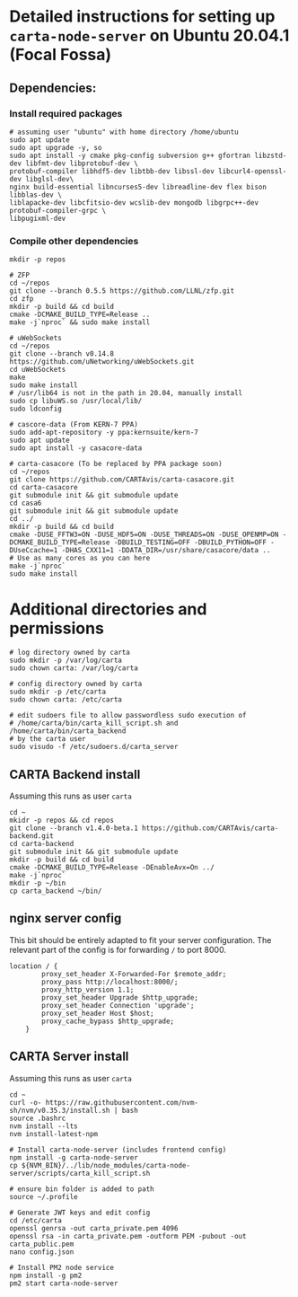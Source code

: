 # Detailed instructions for setting up `carta-node-server` on Ubuntu 20.04.1 (Focal Fossa)

## Dependencies:
### Install required packages
```shell script
# assuming user "ubuntu" with home directory /home/ubuntu
sudo apt update
sudo apt upgrade -y, so 
sudo apt install -y cmake pkg-config subversion g++ gfortran libzstd-dev libfmt-dev libprotobuf-dev \
protobuf-compiler libhdf5-dev libtbb-dev libssl-dev libcurl4-openssl-dev libglsl-dev\
nginx build-essential libncurses5-dev libreadline-dev flex bison libblas-dev \
liblapacke-dev libcfitsio-dev wcslib-dev mongodb libgrpc++-dev protobuf-compiler-grpc \
libpugixml-dev
```

### Compile other dependencies 
```shell script
mkdir -p repos

# ZFP
cd ~/repos
git clone --branch 0.5.5 https://github.com/LLNL/zfp.git
cd zfp
mkdir -p build && cd build
cmake -DCMAKE_BUILD_TYPE=Release ..
make -j`nproc` && sudo make install

# uWebSockets
cd ~/repos
git clone --branch v0.14.8 https://github.com/uNetworking/uWebSockets.git
cd uWebSockets
make
sudo make install
# /usr/lib64 is not in the path in 20.04, manually install
sudo cp libuWS.so /usr/local/lib/
sudo ldconfig

# cascore-data (From KERN-7 PPA)
sudo add-apt-repository -y ppa:kernsuite/kern-7
sudo apt update
sudo apt install -y casacore-data

# carta-casacore (To be replaced by PPA package soon)
cd ~/repos
git clone https://github.com/CARTAvis/carta-casacore.git
cd carta-casacore
git submodule init && git submodule update
cd casa6
git submodule init && git submodule update
cd ../
mkdir -p build && cd build
cmake -DUSE_FFTW3=ON -DUSE_HDF5=ON -DUSE_THREADS=ON -DUSE_OPENMP=ON -DCMAKE_BUILD_TYPE=Release -DBUILD_TESTING=OFF -DBUILD_PYTHON=OFF -DUseCcache=1 -DHAS_CXX11=1 -DDATA_DIR=/usr/share/casacore/data ..
# Use as many cores as you can here
make -j`nproc`
sudo make install
```

# Additional directories and permissions
```shell script
# log directory owned by carta
sudo mkdir -p /var/log/carta
sudo chown carta: /var/log/carta

# config directory owned by carta
sudo mkdir -p /etc/carta
sudo chown carta: /etc/carta

# edit sudoers file to allow passwordless sudo execution of 
# /home/carta/bin/carta_kill_script.sh and /home/carta/bin/carta_backend
# by the carta user  
sudo visudo -f /etc/sudoers.d/carta_server
``` 

## CARTA Backend install
Assuming this runs as user `carta`

```shell script
cd ~
mkidr -p repos && cd repos
git clone --branch v1.4.0-beta.1 https://github.com/CARTAvis/carta-backend.git
cd carta-backend
git submodule init && git submodule update
mkdir -p build && cd build
cmake -DCMAKE_BUILD_TYPE=Release -DEnableAvx=On ../
make -j`nproc`
mkdir -p ~/bin
cp carta_backend ~/bin/
```  

## nginx server config
This bit should be entirely adapted to fit your server configuration. The relevant part of the config is for forwarding `/` to port 8000.
```nginx
location / {
        proxy_set_header X-Forwarded-For $remote_addr;
        proxy_pass http://localhost:8000/;
        proxy_http_version 1.1;
        proxy_set_header Upgrade $http_upgrade;
        proxy_set_header Connection 'upgrade';
        proxy_set_header Host $host;
        proxy_cache_bypass $http_upgrade;
    }

```

## CARTA Server install
Assuming this runs as user `carta`
```shell script
cd ~
curl -o- https://raw.githubusercontent.com/nvm-sh/nvm/v0.35.3/install.sh | bash
source .bashrc
nvm install --lts
nvm install-latest-npm

# Install carta-node-server (includes frontend config)
npm install -g carta-node-server
cp ${NVM_BIN}/../lib/node_modules/carta-node-server/scripts/carta_kill_script.sh

# ensure bin folder is added to path
source ~/.profile

# Generate JWT keys and edit config
cd /etc/carta
openssl genrsa -out carta_private.pem 4096
openssl rsa -in carta_private.pem -outform PEM -pubout -out carta_public.pem
nano config.json

# Install PM2 node service
npm install -g pm2
pm2 start carta-node-server
```